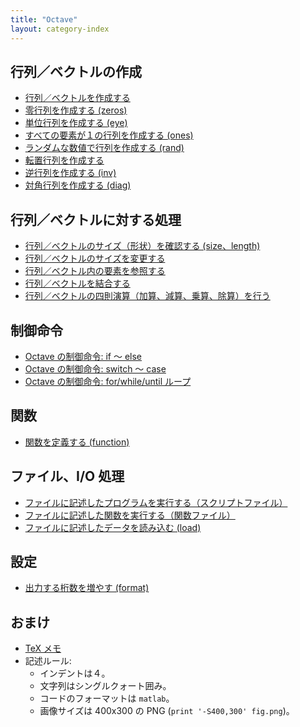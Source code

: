 ```yaml
---
title: "Octave"
layout: category-index
---
```


行列／ベクトルの作成
----
- [行列／ベクトルを作成する](create-vector-and-matrix.html)
- [零行列を作成する (zeros)](zero-vector.html)
- [単位行列を作成する (eye)](unit-matrix.html)
- [すべての要素が１の行列を作成する (ones)](ones.html)
- [ランダムな数値で行列を作成する (rand)](rand.html)
- [転置行列を作成する](transposed-matrix.html)
- [逆行列を作成する (inv)](inverse-matrix.html)
- [対角行列を作成する (diag)](diagonal-matrix.html)

行列／ベクトルに対する処理
----
- [行列／ベクトルのサイズ（形状）を確認する (size、length)](size.html)
- [行列／ベクトルのサイズを変更する](change-size.html)
- [行列／ベクトル内の要素を参照する](refer-elements.html)
- [行列／ベクトルを結合する](combine-vectors.html)
- [行列／ベクトルの四則演算（加算、減算、乗算、除算）を行う](arithmetic.html)

制御命令
----
- [Octave の制御命令: if ～ else](syntax/if-else.html)
- [Octave の制御命令: switch ～ case](syntax/switch-case.html)
- [Octave の制御命令: for/while/until ループ](syntax/loop.html)

関数
----
- [関数を定義する (function)](syntax/define-function.html)

ファイル、I/O 処理
----
- [ファイルに記述したプログラムを実行する（スクリプトファイル）](io/read-script.html)
- [ファイルに記述した関数を実行する（関数ファイル）](io/read-function-file.html)
- [ファイルに記述したデータを読み込む (load)](io/read-data.html)

設定
----
- [出力する桁数を増やす (format)](format.html)

おまけ
----
- [TeX メモ](tex.html)
- 記述ルール:
  - インデントは４。
  - 文字列はシングルクォート囲み。
  - コードのフォーマットは `matlab`。
  - 画像サイズは 400x300 の PNG (`print '-S400,300' fig.png`)。

